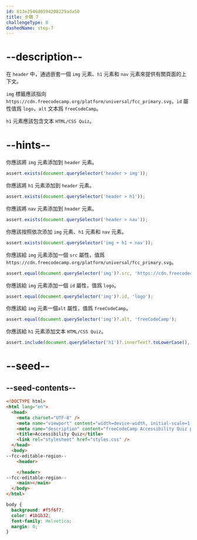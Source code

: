 ```yaml
---
id: 613e2546d0594208229ada50
title: 步驟 7
challengeType: 0
dashedName: step-7
---
```


# --description--

在 `header` 中，通過嵌套一個 `img` 元素、`h1` 元素和 `nav` 元素來提供有關頁面的上下文。

`img` 標籤應該指向 `https://cdn.freecodecamp.org/platform/universal/fcc_primary.svg`，`id` 屬性值爲 `logo`，`alt` 文本爲 `freeCodeCamp`。

`h1` 元素應該包含文本 `HTML/CSS Quiz`。

# --hints--

你應該將 `img` 元素添加到 `header` 元素。

```js
assert.exists(document.querySelector('header > img'));
```

你應該將 `h1` 元素添加到 `header` 元素。

```js
assert.exists(document.querySelector('header > h1'));
```

你應該將 `nav` 元素添加到 `header` 元素。

```js
assert.exists(document.querySelector('header > nav'));
```

你應該按照依次添加 `img` 元素、`h1` 元素和 `nav` 元素。

```js
assert.exists(document.querySelector('img + h1 + nav'));
```

你應該給 `img` 元素添加一個 `src` 屬性，值爲 `https://cdn.freecodecamp.org/platform/universal/fcc_primary.svg`。

```js
assert.equal(document.querySelector('img')?.src, 'https://cdn.freecodecamp.org/platform/universal/fcc_primary.svg');
```

你應該給 `img` 元素添加一個 `id` 屬性，值爲 `logo`。

```js
assert.equal(document.querySelector('img')?.id, 'logo');
```

你應該給 `img` 元素一個`alt` 屬性，值爲 `freeCodeCamp`。

```js
assert.equal(document.querySelector('img')?.alt, 'freeCodeCamp');
```

你應該給 `h1` 元素添加文本 `HTML/CSS Quiz`。

```js
assert.include(document.querySelector('h1')?.innerText?.toLowerCase(), 'html/css quiz');
```

# --seed--

## --seed-contents--

```html
<!DOCTYPE html>
<html lang="en">
  <head>
    <meta charset="UTF-8" />
    <meta name="viewport" content="width=device-width, initial-scale=1.0" />
    <meta name="description" content="freeCodeCamp Accessibility Quiz practice project" />
    <title>Accessibility Quiz</title>
    <link rel="stylesheet" href="styles.css" />
  </head>
  <body>
--fcc-editable-region--
    <header>

    </header>
--fcc-editable-region--
    <main></main>
  </body>
</html>

```

```css
body {
  background: #f5f6f7;
  color: #1b1b32;
  font-family: Helvetica;
  margin: 0;
}
```
